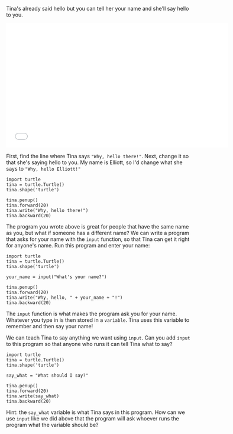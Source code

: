 Tina's already said hello but you can tell her your name and she'll say hello to you.

<iframe src="//player.vimeo.com/video/107445354?title=0&amp;byline=0&amp;portrait=0" width="600" height="338" frameborder="0" webkitallowfullscreen mozallowfullscreen allowfullscreen></iframe>

First, find the line where Tina says `"Why, hello there!"`.  Next, change it so that she's saying hello to you.  My name is Elliott, so I'd change what she says to `"Why, hello Elliott!"`

```python.run
import turtle
tina = turtle.Turtle()
tina.shape('turtle')

tina.penup()
tina.forward(20)
tina.write("Why, hello there!")
tina.backward(20)
```

The program you wrote above is great for people that have the same name as you, but what if someone has a different name?  We can write a program that asks for your name with the `input` function, so that Tina can get it right for anyone's name.  Run this program and enter your name:

```python.run
import turtle
tina = turtle.Turtle()
tina.shape('turtle')

your_name = input("What's your name?")

tina.penup()
tina.forward(20)
tina.write("Why, hello, " + your_name + "!")
tina.backward(20)
```

The `input` function is what makes the program ask you for your name.  Whatever you type in is then stored in a `variable`.  Tina uses this variable to remember and then say your name!

We can teach Tina to say anything we want using `input`.  Can you add `input` to this program so that anyone who runs it can tell Tina what to say?

```python.run
import turtle
tina = turtle.Turtle()
tina.shape('turtle')

say_what = "What should I say?"

tina.penup()
tina.forward(20)
tina.write(say_what)
tina.backward(20)
```

Hint: the `say_what` variable is what Tina says in this program. How can we use `input` like we did above that the program will ask whoever runs the program what the variable should be?
